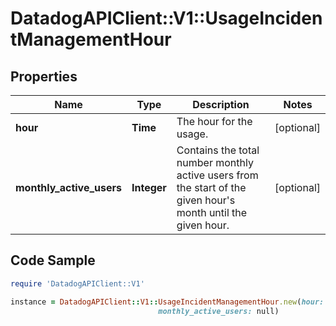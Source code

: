 # DatadogAPIClient::V1::UsageIncidentManagementHour

## Properties

Name | Type | Description | Notes
------------ | ------------- | ------------- | -------------
**hour** | **Time** | The hour for the usage. | [optional] 
**monthly_active_users** | **Integer** | Contains the total number monthly active users from the start of the given hour&#39;s month until the given hour. | [optional] 

## Code Sample

```ruby
require 'DatadogAPIClient::V1'

instance = DatadogAPIClient::V1::UsageIncidentManagementHour.new(hour: null,
                                 monthly_active_users: null)
```


